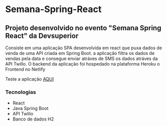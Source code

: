 # Semana-Spring-React
## Projeto desenvolvido no evento "Semana Spring React" da Devsuperior

Consiste em uma aplicação SPA desenvolvida em react que puxa dados de venda de uma API criada em Spring Boot. a aplicação filtra os dados de vendas pela data e consegue
enviar atráves de SMS os dados atráves da API Twillo. 
O backend da aplicação foi hospedado na plataforma Heroku o Frontend no Netlify

Teste a aplicação [AQUI](https://dsmeta-eduardo-serafim.netlify.app/)

### Tecnologias
- React 
- Java Spring Boot
- API Twlilo 
- Banco de dados H2
